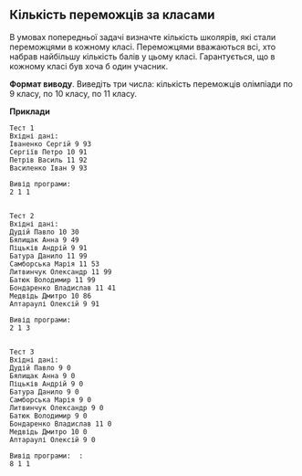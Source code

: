 ## Кількість переможців за класами  
В умовах попередньої задачі визначте кількість школярів, які стали переможцями в кожному класі. Переможцями 
вважаються всі, хто набрав найбільшу кількість балів у цьому класі. Гарантується, що в кожному класі був хоча б 
один учасник.  

**Формат виводу**. Виведіть три числа: кількість переможців олімпіади по 9 класу, по 10 класу, по 11 класу.  

**Приклади**

```
Тест 1
Вхідні дані:
Іваненко Сергій 9 93
Сергіїв Петро 10 91
Петрів Василь 11 92
Василенко Іван 9 93

Вивід програми:
2 1 1


Тест 2
Вхідні дані:
Дудій Павло 10 30
Бялищак Анна 9 49
Піцьків Андрій 9 91
Батура Данило 11 99
Самборська Марія 11 53
Литвинчук Олександр 11 99
Батюк Володимир 11 99
Бондаренко Владислав 11 41
Медвідь Дмитро 10 86
Аптараулі Олексій 9 91

Вивід програми:
2 1 3


Тест 3
Вхідні дані:
Дудій Павло 9 0
Бялищак Анна 9 0
Піцьків Андрій 9 0
Батура Данило 9 0
Самборська Марія 9 0
Литвинчук Олександр 9 0
Батюк Володимир 9 0
Бондаренко Владислав 11 0
Медвідь Дмитро 10 0
Аптараулі Олексій 9 0

Вивід програми:  :
8 1 1
```
